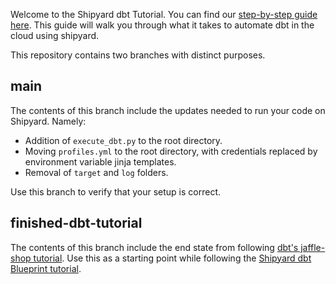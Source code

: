 Welcome to the Shipyard dbt Tutorial. You can find our [step-by-step guide here](https://blog.shipyardapp.com/deploying-dbt-in-the-cloud). This guide will walk you through what it takes to automate dbt in the cloud using shipyard.

This repository contains two branches with distinct purposes.

## main
The contents of this branch include the updates needed to run your code on Shipyard. Namely:
- Addition of `execute_dbt.py` to the root directory.
- Moving `profiles.yml` to the root directory, with credentials replaced by environment variable jinja templates.
- Removal of `target` and `log` folders.

Use this branch to verify that your setup is correct.

## finished-dbt-tutorial
The contents of this branch include the end state from following [dbt's jaffle-shop tutorial](https://docs.getdbt.com/tutorial/setting-up). Use this as a starting point while following the [Shipyard dbt Blueprint tutorial](https://blog.shipyardapp.com/deploying-dbt-in-the-cloud).
